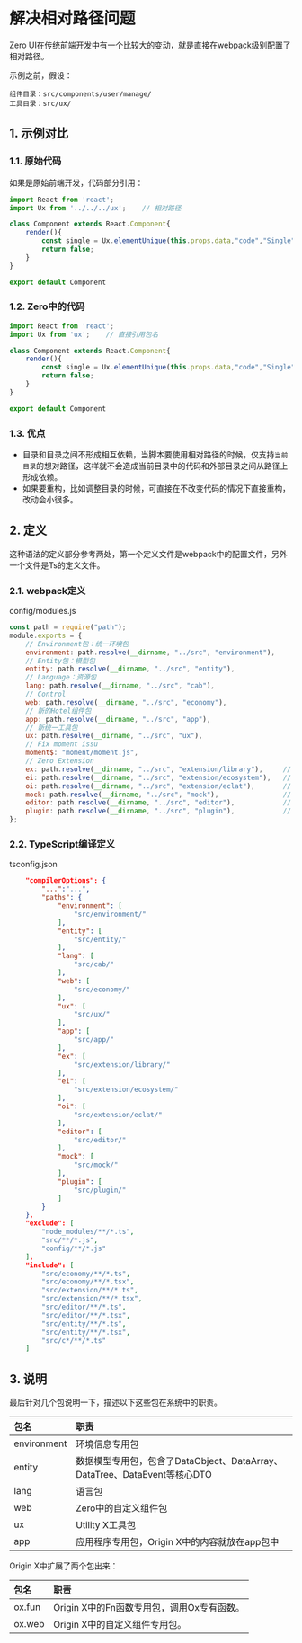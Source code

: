 # 解决相对路径问题

Zero UI在传统前端开发中有一个比较大的变动，就是直接在webpack级别配置了相对路径。

示例之前，假设：

```shell
组件目录：src/components/user/manage/
工具目录：src/ux/
```

## 1. 示例对比

### 1.1. 原始代码

如果是原始前端开发，代码部分引用：

```js
import React from 'react';
import Ux from '../../../ux';    // 相对路径

class Component extends React.Component{
    render(){
        const single = Ux.elementUnique(this.props.data,"code","Single");
        return false;
    }
}

export default Component
```

### 1.2. Zero中的代码

```js
import React from 'react';
import Ux from 'ux';    // 直接引用包名

class Component extends React.Component{
    render(){
        const single = Ux.elementUnique(this.props.data,"code","Single");
        return false;
    }
}

export default Component
```

### 1.3. 优点

* 目录和目录之间不形成相互依赖，当脚本要使用相对路径的时候，仅支持`当前目录`的想对路径，这样就不会造成当前目录中的代码和外部目录之间从路径上形成依赖。
* 如果要重构，比如调整目录的时候，可直接在不改变代码的情况下直接重构，改动会小很多。

## 2. 定义

这种语法的定义部分参考两处，第一个定义文件是webpack中的配置文件，另外一个文件是Ts的定义文件。

### 2.1. webpack定义

config/modules.js

```js
const path = require("path");
module.exports = {
    // Environment包：统一环境包
    environment: path.resolve(__dirname, "../src", "environment"),
    // Entity包：模型包
    entity: path.resolve(__dirname, "../src", "entity"),
    // Language：资源包
    lang: path.resolve(__dirname, "../src", "cab"),
    // Control
    web: path.resolve(__dirname, "../src", "economy"),
    // 新的Hotel组件包
    app: path.resolve(__dirname, "../src", "app"),
    // 新统一工具包
    ux: path.resolve(__dirname, "../src", "ux"),
    // Fix moment issu
    moment$: "moment/moment.js",
    // Zero Extension
    ex: path.resolve(__dirname, "../src", "extension/library"),     // Ex 库
    ei: path.resolve(__dirname, "../src", "extension/ecosystem"),   // Ex 专用组件
    oi: path.resolve(__dirname, "../src", "extension/eclat"),       // Ox 专用组件
    mock: path.resolve(__dirname, "../src", "mock"),                // Mock 专用数据
    editor: path.resolve(__dirname, "../src", "editor"),            //
    plugin: path.resolve(__dirname, "../src", "plugin"),            // 插件
};
```

### 2.2. TypeScript编译定义

tsconfig.json

```json
    "compilerOptions": {
        "...":"...",
        "paths": {
            "environment": [
                "src/environment/"
            ],
            "entity": [
                "src/entity/"
            ],
            "lang": [
                "src/cab/"
            ],
            "web": [
                "src/economy/"
            ],
            "ux": [
                "src/ux/"
            ],
            "app": [
                "src/app/"
            ],
            "ex": [
                "src/extension/library/"
            ],
            "ei": [
                "src/extension/ecosystem/"
            ],
            "oi": [
                "src/extension/eclat/"
            ],
            "editor": [
                "src/editor/"
            ],
            "mock": [
                "src/mock/"
            ],
            "plugin": [
                "src/plugin/"
            ]
        }
    },
    "exclude": [
        "node_modules/**/*.ts",
        "src/**/*.js",
        "config/**/*.js"
    ],
    "include": [
        "src/economy/**/*.ts",
        "src/economy/**/*.tsx",
        "src/extension/**/*.ts",
        "src/extension/**/*.tsx",
        "src/editor/**/*.ts",
        "src/editor/**/*.tsx",
        "src/entity/**/*.ts",
        "src/entity/**/*.tsx",
        "src/c*/**/*.ts"
    ]
```

## 3. 说明

最后针对几个包说明一下，描述以下这些包在系统中的职责。

| 包名 | 职责 |
| :--- | :--- |
| environment | 环境信息专用包 |
| entity | 数据模型专用包，包含了DataObject、DataArray、DataTree、DataEvent等核心DTO |
| lang | 语言包 |
| web | Zero中的自定义组件包 |
| ux | Utility X工具包 |
| app | 应用程序专用包，Origin X中的内容就放在app包中 |

Origin X中扩展了两个包出来：

| 包名 | 职责 |
| :--- | :--- |
| ox.fun | Origin X中的Fn函数专用包，调用Ox专有函数。 |
| ox.web | Origin X中的自定义组件专用包。 |




